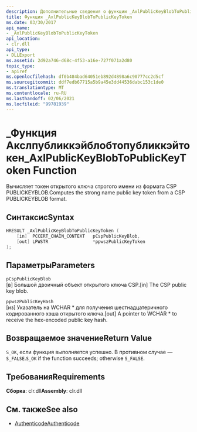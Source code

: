```yaml
---
description: Дополнительные сведения о функции _AxlPublicKeyBlobToPublicKeyToken
title: Функция _AxlPublicKeyBlobToPublicKeyToken
ms.date: 03/30/2017
api_name:
- _AxlPublicKeyBlobToPublicKeyToken
api_location:
- clr.dll
api_type:
- DLLExport
ms.assetid: 2d92a746-d68c-4f53-a16e-727f071a2d80
topic_type:
- apiref
ms.openlocfilehash: df0b484bad64051eb892d4898a6c90777cc2d5cf
ms.sourcegitcommit: ddf7edb67715a5b9a45e3dd44536dabc153c1de0
ms.translationtype: MT
ms.contentlocale: ru-RU
ms.lasthandoff: 02/06/2021
ms.locfileid: "99781939"
---
```

# <a name="_axlpublickeyblobtopublickeytoken-function"></a><span data-ttu-id="200be-103">\_Функция Акслпубликкэйблобтопубликкэйтокен</span><span class="sxs-lookup"><span data-stu-id="200be-103">\_AxlPublicKeyBlobToPublicKeyToken Function</span></span>

<span data-ttu-id="200be-104">Вычисляет токен открытого ключа строгого имени из формата CSP PUBLICKEYBLOB.</span><span class="sxs-lookup"><span data-stu-id="200be-104">Computes the strong name public key token from a CSP PUBLICKEYBLOB format.</span></span>

## <a name="syntax"></a><span data-ttu-id="200be-105">Синтаксис</span><span class="sxs-lookup"><span data-stu-id="200be-105">Syntax</span></span>

```cpp
HRESULT _AxlPublicKeyBlobToPublicKeyToken (
    [in]  PCCERT_CHAIN_CONTEXT   pCspPublicKeyBlob,
    [out] LPWSTR                 *ppwszPublicKeyToken
);
```

## <a name="parameters"></a><span data-ttu-id="200be-106">Параметры</span><span class="sxs-lookup"><span data-stu-id="200be-106">Parameters</span></span>

 `pCspPublicKeyBlob`\
 <span data-ttu-id="200be-107">[в] Большой двоичный объект открытого ключа CSP.</span><span class="sxs-lookup"><span data-stu-id="200be-107">[in] The CSP public key blob.</span></span>

 `ppwszPublicKeyHash`\
 <span data-ttu-id="200be-108">[из] Указатель на WCHAR \* для получения шестнадцатеричного кодированного хэша открытого ключа.</span><span class="sxs-lookup"><span data-stu-id="200be-108">[out] A pointer to WCHAR \* to receive the hex-encoded public key hash.</span></span>

## <a name="return-value"></a><span data-ttu-id="200be-109">Возвращаемое значение</span><span class="sxs-lookup"><span data-stu-id="200be-109">Return Value</span></span>

 <span data-ttu-id="200be-110">`S_OK`, если функция выполняется успешно. В противном случае — `S_FALSE`.</span><span class="sxs-lookup"><span data-stu-id="200be-110">`S_OK` if the function succeeds; otherwise `S_FALSE`.</span></span>

## <a name="requirements"></a><span data-ttu-id="200be-111">Требования</span><span class="sxs-lookup"><span data-stu-id="200be-111">Requirements</span></span>

<span data-ttu-id="200be-112">**Сборка**: clr.dll</span><span class="sxs-lookup"><span data-stu-id="200be-112">**Assembly**: clr.dll</span></span>

## <a name="see-also"></a><span data-ttu-id="200be-113">См. также</span><span class="sxs-lookup"><span data-stu-id="200be-113">See also</span></span>

- [<span data-ttu-id="200be-114">Authenticode</span><span class="sxs-lookup"><span data-stu-id="200be-114">Authenticode</span></span>](index.md)
